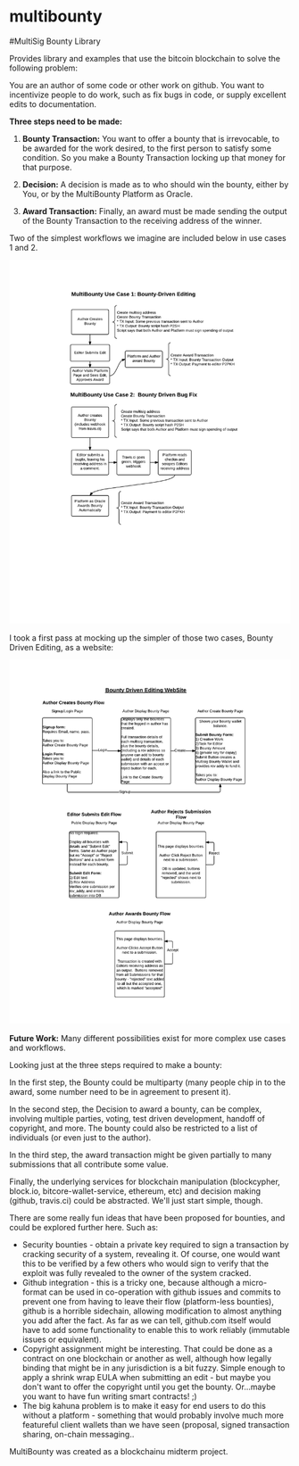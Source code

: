 # multibounty
#MultiSig Bounty Library

Provides library and examples that use the bitcoin blockchain to solve the following problem:

You are an author of some code or other work on github.  You want to incentivize people to do work, such as fix bugs in code, or supply excellent edits to documentation.

**Three steps need to be made:**

1) **Bounty Transaction:** You want to offer a bounty that is irrevocable, to be awarded for the work desired, to the first person to satisfy some condition.  So you make a Bounty Transaction locking up that money for that purpose.  

2) **Decision:** A decision is made as to who should win the bounty, either by You, or by the MultiBounty Platform as Oracle.  

3) **Award Transaction:** Finally, an award must be made sending the output of the Bounty Transaction to the receiving address of the winner.

Two of the simplest workflows we imagine are included below in use cases 1 and 2.

![Simple Use Cases](./images/MultiBounty_Simple_UseCases.png)

I took a first pass at mocking up the simpler of those two cases, Bounty Driven Editing, as a website:

![Bounty Driven Editing Website](./images/BountyDrivenEditing1.png)


**Future Work:** Many different possibilities exist for more complex use cases and workflows.  

Looking just at the three steps required to make a bounty:

In the first step, the Bounty could be multiparty (many people chip in to the award, some number need to be in agreement to present it).  

In the second step, the Decision to award a bounty, can be complex, involving multiple parties, voting, test driven development, handoff of copyright, and more.  The bounty could also be restricted to a list of individuals (or even just to the author).

In the third  step, the award transaction might be given partially to many submissions that all contribute some value.  

Finally, the underlying services for blockchain manipulation (blockcypher, block.io, bitcore-wallet-service, ethereum, etc) and decision making (github, travis.ci) could be abstracted.  We'll just start simple, though.

There are some really fun ideas that have been proposed for bounties, and could be explored further here.  Such as:

* Security bounties - obtain a private key required to sign a transaction by cracking security of a system, revealing it.  Of course, one would want this to be verified by a few others who would sign to verify that the exploit was fully revealed to the owner of the system cracked.
* Github integration - this is a tricky one, because although a micro-format can be used in co-operation with github issues and commits to prevent one from having to leave their flow (platform-less bounties), github is a horrible sidechain, allowing modification to almost anything you add after the fact.  As far as we can tell, github.com itself would have to add some functionality to enable this to work reliably (immutable issues or equivalent).
* Copyright assignment might be interesting.  That could be done as a contract on one blockchain or another as well, although how legally binding that might be in any jurisdiction is a bit fuzzy.  Simple enough to apply a shrink wrap EULA when submitting an edit - but maybe you don't want to offer the copyright until you get the bounty.  Or...maybe you want to have fun writing smart contracts! ;)
* The big kahuna problem is to make it easy for end users to do this without a platform - something that would probably involve much more featureful client wallets than we have seen (proposal, signed transaction sharing, on-chain messaging..


MultiBounty was created as a blockchainu midterm project.


